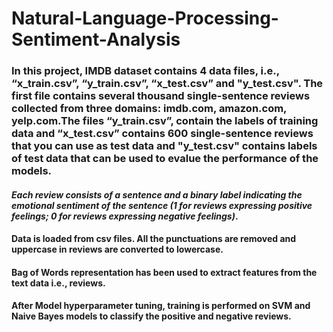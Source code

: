 # Natural-Language-Processing-Sentiment-Analysis

### In this project, IMDB dataset contains 4 data files, i.e., “x_train.csv”, “y_train.csv”, “x_test.csv” and "y_test.csv". The first file contains several thousand single-sentence reviews collected from three domains: imdb.com, amazon.com, yelp.com.The files “y_train.csv”, contain the labels of training data and “x_test.csv” contains 600 single-sentence reviews that you can use as test data and "y_test.csv" contains labels of test data that can be used to evalue the performance of the models.

#### *Each review consists of a sentence and a binary label indicating the emotional sentiment of the sentence (1 for reviews expressing positive feelings; 0 for reviews expressing negative feelings)*. 

#### Data is loaded from csv files. All the punctuations are removed and uppercase in reviews are converted to lowercase.

#### Bag of Words representation has been used to extract features from the text data i.e., reviews.

#### After Model hyperparameter tuning, training is performed on SVM and Naive Bayes models to classify the positive and negative reviews.
